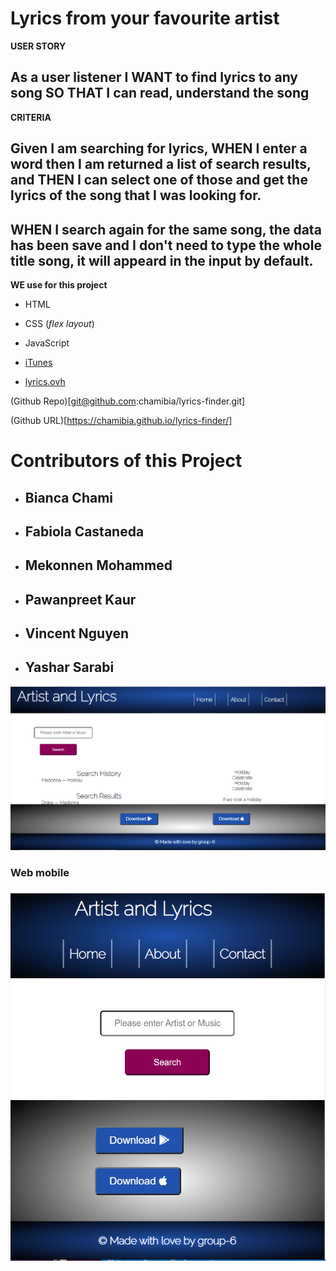 # Lyrics from your favourite artist

**USER STORY**

## As a user listener I WANT to find lyrics to any song SO THAT I can read, understand the song

**CRITERIA**

## Given I am searching for lyrics, WHEN I enter a word then I am returned a list of search results, and THEN  I can select one of those and get the lyrics of the song that I was looking for.

## WHEN I search again for the same song, the data has been save and I don't need to type the whole title song, it will appeard in the input by default.

__WE use for this project__

- HTML
- CSS (*flex layout*)
- JavaScript


- [iTunes](https://affiliate.itunes.apple.com/resources/documentation/itunes-store-web-service-search-api/)
- [lyrics.ovh](https://lyricsovh.docs.apiary.io/#reference/0/lyrics-of-a-song/search)

(Github Repo)[git@github.com:chamibia/lyrics-finder.git]

(Github URL)[https://chamibia.github.io/lyrics-finder/]

# **Contributors of this Project**

- ## Bianca Chami
- ## Fabiola Castaneda
- ## Mekonnen Mohammed
- ## Pawanpreet Kaur
- ## Vincent Nguyen
- ## Yashar Sarabi


![Artist and Lyrics](./assets/images/artist-and-lyrics-project.png)

### Web mobile

![Artist and Lyrics, responsive](./assets/images/artist&lyrics-smartphone.png)







